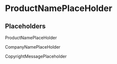 # ProductNamePlaceHolder

## Placeholders

ProductNamePlaceHolder

CompanyNamePlaceHolder

CopyrightMessagePlaceholder
